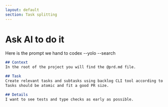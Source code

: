 ```yaml
---
layout: default
section: Task splitting
---
```


# Ask AI to do it

Here is the prompt we hand to <PromptChip>codex --yolo --search</PromptChip>

```markdown
## Context
In the root of the project you will find the @prd.md file.

## Task
Create relevant tasks and subtasks using backlog CLI tool according to the the task guidelines.
Tasks should be atomic and fit a good PR size.

## Details
I want to see tests and type checks as early as possible.

```
